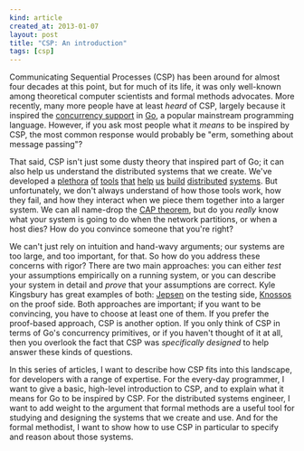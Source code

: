 ```yaml
---
kind: article
created_at: 2013-01-07
layout: post
title: "CSP: An introduction"
tags: [csp]
---
```


Communicating Sequential Processes (CSP) has been around for almost four decades
at this point, but for much of its life, it was only well-known among
theoretical computer scientists and formal methods advocates.  More recently,
many more people have at least *heard* of CSP, largely because it inspired the
[concurrency support](http://golang.org/doc/effective_go.html#concurrency) in
[Go](http://golang.org/), a popular mainstream programming language.  However,
if you ask most people what it *means* to be inspired by CSP, the most common
response would probably be "erm, something about message passing"?

That said, CSP isn't just some dusty theory that inspired part of Go; it can
also help us understand the distributed systems that we create.  We've developed
a [plethora](http://zookeeper.apache.org/) [of](http://www.mongodb.org/)
[tools](http://couchdb.apache.org/) [that](http://redis.io/)
[help](http://basho.com/riak/) [us](http://cassandra.apache.org/)
[build](http://hbase.apache.org/) [distributed](http://hadoop.apache.org/)
[systems](http://storm-project.net/).  But unfortunately, we don't always
understand of how those tools work, how they fail, and how they interact when we
piece them together into a larger system.  We can all name-drop the [CAP
theorem](http://dl.acm.org/citation.cfm?id=564601), but do you *really* know
what your system is going to do when the network partitions, or when a host
dies?  How do you convince someone that you're right?

We can't just rely on intuition and hand-wavy arguments; our systems are too
large, and too important, for that.  So how do you address these concerns with
rigor?  There are two main approaches: you can either *test* your assumptions
empirically on a running system, or you can describe your system in detail and
*prove* that your assumptions are correct.  Kyle Kingsbury has great examples of
both: [Jepsen](http://aphyr.com/tags/jepsen) on the testing side,
[Knossos](http://aphyr.com/posts/309-knossos-redis-and-linearizability) on the
proof side.  Both approaches are important; if you want to be convincing, you
have to choose at least one of them.  If you prefer the proof-based approach,
CSP is another option.  If you only think of CSP in terms of Go's concurrency
primitives, or if you haven't thought of it at all, then you overlook the fact
that CSP was *specifically designed* to help answer these kinds of questions.

In this series of articles, I want to describe how CSP fits into this landscape,
for developers with a range of expertise.  For the every-day programmer, I want
to give a basic, high-level introduction to CSP, and to explain what it means
for Go to be inspired by CSP.  For the distributed systems engineer, I want to
add weight to the argument that formal methods are a useful tool for studying
and designing the systems that we create and use.  And for the formal methodist,
I want to show how to use CSP in particular to specify and reason about those
systems.
